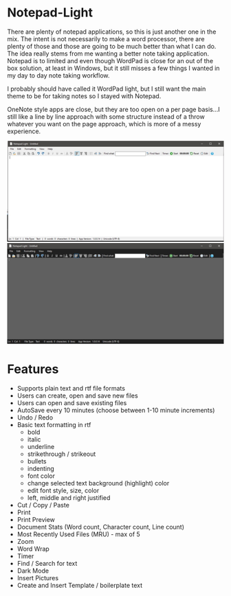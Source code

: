 # Notepad-Light

There are plenty of notepad applications, so this is just another one in the mix.  The intent is not necessarily to make a word processor, there are plenty of those and those are going to be much better than what I can do.  The idea really stems from me wanting a better note taking application.  Notepad is to limited and even though WordPad is close for an out of the box solution, at least in Windows, but it still misses a few things I wanted in my day to day note taking workflow.  

I probably should have called it WordPad light, but I still want the main theme to be for taking notes so I stayed with Notepad.

OneNote style apps are close, but they are too open on a per page basis...I still like a line by line approach with some structure instead of a throw whatever you want on the page approach, which is more of a messy experience. 

![image](https://github.com/desjarlais/desjarlais.github.io/blob/master/img/notepadlightlightmode.jpg)
![image](https://github.com/desjarlais/desjarlais.github.io/blob/master/img/notepadlightdarkmode2.jpg)

# Features

* Supports plain text and rtf file formats
* Users can create, open and save new files
* Users can open and save existing files
* AutoSave every 10 minutes (choose between 1-10 minute increments)
* Undo / Redo 
* Basic text formatting in rtf 
  * bold
  * italic
  * underline
  * strikethrough / strikeout
  * bullets
  * indenting
  * font color
  * change selected text background (highlight) color
  * edit font style, size, color
  * left, middle and right justified
* Cut / Copy / Paste 
* Print
* Print Preview
* Document Stats (Word count, Character count, Line count)
* Most Recently Used Files (MRU) - max of 5
* Zoom
* Word Wrap
* Timer
* Find / Search for text
* Dark Mode
* Insert Pictures
* Create and Insert Template / boilerplate text
